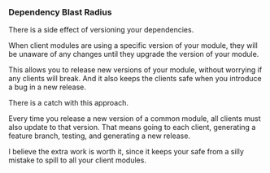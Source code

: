### Dependency Blast Radius

There is a side effect of versioning your dependencies.

When client modules are using a specific version of your module, they will be unaware of any changes until they upgrade the version of your module.

This allows you to release new versions of your module, without worrying if any clients will break. And it also keeps the clients safe when you introduce a bug in a new release.

There is a catch with this approach. 

Every time you release a new version of a common module, all clients must also update to that version. That means going to each client, generating a feature branch, testing, and generating a new release.

I believe the extra work is worth it, since it keeps your safe from a silly mistake to spill to all your client modules.